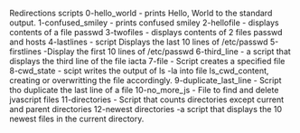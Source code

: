 Redirections scripts
0-hello_world - prints Hello, World to the standard output.
1-confused_smiley - prints confused smiley
2-hellofile - displays contents of a file passwd
3-twofiles - displays contents of 2 files passwd and hosts
4-lastlines - script Displays the last 10 lines of /etc/passwd
5-firstlines -Display the first 10 lines of /etc/passwd
6-third_line -  a script that displays the third line of the file iacta
7-file - Script creates a specified file
8-cwd_state - scipt writes the output of ls -la into file ls_cwd_content, creating or overwritting the file accordingly.
9-duplicate_last_line - Script tho duplicate the last line of a file
10-no_more_js - File to find and delete jvascript files
11-directories - Script that counts directories except current and parent directories
12-newest directories -a script that displays the 10 newest files in the current directory.